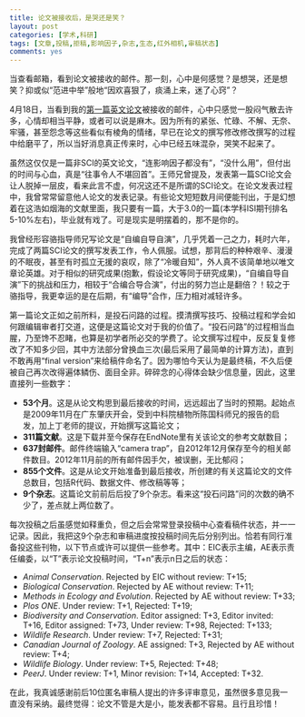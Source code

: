 ```yaml
---
title: 论文被接收后，是哭还是笑？
layout: post
categories: [学术,科研]
tags: [文章,投稿,拒稿,影响因子,杂志,生态,红外相机,审稿状态]
comments: yes
---
```


当查看邮箱，看到论文被接收的邮件。那一刻，心中是何感觉？是想哭，还是想笑？抑或似“范进中举”般地“因欢喜狠了，痰涌上来，迷了心窍”？

4月18日，当看到我的[第一篇英文论文](https://peerj.com/articles/374/)被接收的邮件，心中只感觉一股闷气散去许多，心情却相当平静，或者可以说是麻木。因为所有的紧张、忙碌、不解、无奈、牢骚，甚至怨念等这些看似有棱角的情绪，早已在论文的撰写修改修改撰写的过程中给磨平了，所以当好消息真正传来时，心中已经五味混杂，哭笑不起来了。

虽然这仅仅是一篇非SCI的英文论文，“连影响因子都没有”，“没什么用”，但付出的时间与心血，真是“往事令人不堪回首”。王师兄曾提及，发表第一篇SCI论文会让人脱掉一层皮，看来此言不虚，何况这还不是所谓的SCI论文。在论文发表过程中，我曾常常留意他人论文的发表记录。有些论文短短数月间便能刊出，于是幻想着在这浩如烟海的文献里面，我只要有一篇，大于3.0的一篇(本学科ISI期刊排名5-10%左右)，毕业就有戏了。可是现实是明摆着的，那不是你的。

我曾经形容骆指导师兄写论文是“自编自导自演”，几乎凭着一己之力，耗时六年，完成了两篇SCI论文的撰写发表工作，令人佩服。试想，那背后的种种艰辛、漫漫的不眠夜，甚至有时孤立无援的哀叹，除了“冷暖自知”，外人真不该简单地以唯文章论英雄。对于相似的研究成果(抱歉，假设论文等同于研究成果)，“自编自导自演”下的挑战和压力，相较于“合编合导合演”，付出的努力岂止是翻倍？！较之于骆指导，我更幸运的是在后期，有“编导”合作，压力相对减轻许多。

第一篇论文正如之前所料，是投石问路的过程。摸清撰写技巧、投稿过程和学会如何跟编辑审者打交道，这便是这篇论文对于我的价值了。“投石问路”的过程相当血腥，乃至馋不忍睹，也算是初学者所必交的学费了。论文撰写过程中，反反复复修改了不知多少回，其中方法部分曾换血三次(最后采用了最简单的计算方法)，直到不敢再用“final version”来给稿件命名了。因为哪怕今天认为是最终稿，不久后便被自己再次改得遍体鳞伤、面目全非。碎碎念的心得体会缺少信息量，因此，这里直接列一些数字：

-	**53个月**。这是从论文构思到最后接收的时间，远远超出了当时的预期。起始点是2009年11月在广东肇庆开会，受到中科院植物所陈国科师兄的报告的启发，加上丁老师的提议，开始撰写这篇论文；
-	**311篇文献**。这是下载并至今保存在EndNote里有关该论文的参考文献数目；
-	**637封邮件**。邮件终端输入“camera trap”，自2012年12月保存至今的相关邮件数目。2012年11月前的所有邮件因手欠，被误删，无比郁闷；
-	**855个文件**。这是从论文开始准备到最后接收，所创建的有关这篇论文的文件总数目，包括R代码、数据文件、修改稿等等；
-	**9个杂志**。这篇论文前前后后投了9个杂志。看来这“投石问路”问的次数的确不少了，差点就上两位数了。

每次投稿之后虽感觉如释重负，但之后会常常登录投稿中心查看稿件状态，并一一记录。因此，我把这9个杂志和审稿进度按投稿时间先后分别列出。恰若有同行准备投这些刊物，以下节点或许可以提供一些参考。其中：EIC表示主编，AE表示责任编委，以“T”表示论文投稿时间，“T+n”表示n日之后的状态：

-	*Animal Conservation*. Rejected by EIC without review: T+15;
-	*Biological Conservation*. Rejected by AE without review: T+11;
-	*Methods in Ecology and Evolution*. Rejected by AE without review: T+33;
-	*Plos ONE*. Under review: T+1, Rejected: T+19;
-	*Biodiversity and Conservation*. Editor assigned: T+3, Editor invited: T+16, Editor assigned: T+73, Under review: T+98, Rejected: T+133;
-	*Wildlife Research*. Under review: T+7, Rejected: T+31;
-	*Canadian Journal of Zoology*. AE assigned: T+3, Rejected by AE without review: T+4;
-	*Wildlife Biology*. Under review: T+5, Rejected: T+48;
-	*PeerJ*. Under review: T+1, Minor revision: T+14, Accepted: T+32.

在此，我真诚感谢前后10位匿名审稿人提出的许多评审意见，虽然很多意见我一直没有采纳。最终觉得：论文不管是大是小，能发表都不容易。且行且珍惜！